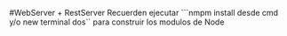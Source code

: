 #WebServer + RestServer
Recuerden ejecutar ```nmpm install desde cmd y/o new terminal dos`` para construir
los modulos de Node